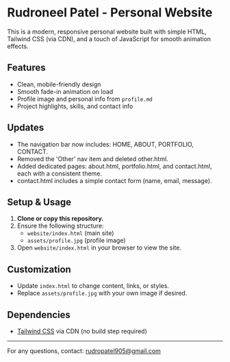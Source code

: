 # Rudroneel Patel - Personal Website

This is a modern, responsive personal website built with simple HTML, Tailwind CSS (via CDN), and a touch of JavaScript for smooth animation effects.

## Features
- Clean, mobile-friendly design
- Smooth fade-in animation on load
- Profile image and personal info from `profile.md`
- Project highlights, skills, and contact info

## Updates
- The navigation bar now includes: HOME, ABOUT, PORTFOLIO, CONTACT.
- Removed the 'Other' nav item and deleted other.html.
- Added dedicated pages: about.html, portfolio.html, and contact.html, each with a consistent theme.
- contact.html includes a simple contact form (name, email, message).

## Setup & Usage
1. **Clone or copy this repository.**
2. Ensure the following structure:
   - `website/index.html` (main site)
   - `assets/profile.jpg` (profile image)
3. Open `website/index.html` in your browser to view the site.

## Customization
- Update `index.html` to change content, links, or styles.
- Replace `assets/profile.jpg` with your own image if desired.

## Dependencies
- [Tailwind CSS](https://tailwindcss.com/) via CDN (no build step required)

---

For any questions, contact: [rudropatel905@gmail.com](mailto:rudropatel905@gmail.com) 